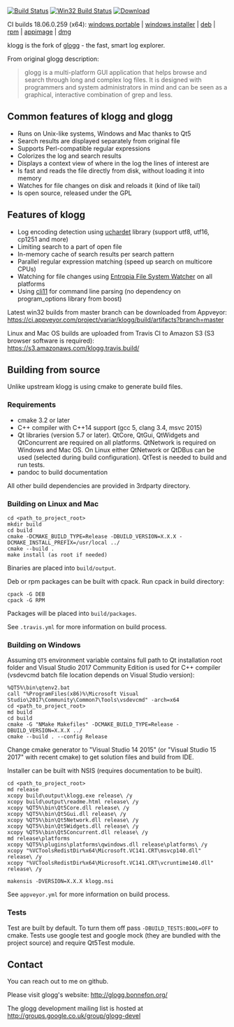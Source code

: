 [![Build Status](https://travis-ci.org/variar/klogg.svg?branch=master)](https://travis-ci.org/variar/klogg)
[![Win32 Build Status](https://ci.appveyor.com/api/projects/status/github/variar/klogg?svg=true)](https://ci.appveyor.com/project/variar/klogg)
[ ![Download](https://api.bintray.com/packages/variar/generic/klogg/images/download.svg) ](https://bintray.com/variar/generic/klogg/_latestVersion)

CI builds 18.06.0.259 (x64):
[windows portable](https://ci.appveyor.com/api/buildjobs/uvh5b4r8cslc8hlh/artifacts/klogg-18.06.0.259-portable.zip) |
[windows installer](https://ci.appveyor.com/api/buildjobs/uvh5b4r8cslc8hlh/artifacts/klogg-18.06.0.259-setup.exe) |
[deb](https://s3.amazonaws.com/klogg.travis.build/variar/klogg/245/245.1/build/packages/klogg-17.12.0-r245-Linux.deb) |
[rpm](https://s3.amazonaws.com/klogg.travis.build/variar/klogg/245/245.1/build/packages/klogg-17.12.0-r245-Linux.rpm) |
[appimage](https://s3.amazonaws.com/klogg.travis.build/variar/klogg/245/245.1/build/packages/klogg-17.12.0.245-x86_64.AppImage) |
[dmg](https://s3.amazonaws.com/klogg.travis.build/variar/klogg/245/245.2/build/packages/klogg-17.12.0-r245-OSX.dmg)

klogg is the fork of [glogg](https://github.com/nickbnf/glogg) - the fast, smart log explorer.

From original glogg description:
> glogg is a multi-platform GUI application that helps browse and search
> through long and complex log files.  It is designed with programmers and
> system administrators in mind and can be seen as a graphical, interactive
> combination of grep and less.



## Common features of klogg and glogg
* Runs on Unix-like systems, Windows and Mac thanks to Qt5
* Search results are displayed separately from original file
* Supports Perl-compatible regular expressions 
* Colorizes the log and search results
* Displays a context view of where in the log the lines of interest are
* Is fast and reads the file directly from disk, without loading it into memory
* Watches for file changes on disk and reloads it (kind of like tail)
* Is open source, released under the GPL

## Features of klogg
* Log encoding detection using [uchardet](https://www.freedesktop.org/wiki/Software/uchardet/) library (support utf8, utf16, cp1251 and more)
* Limiting search to a part of open file
* In-memory cache of search results per search pattern
* Parallel regular expression matching (speed up search on multicore CPUs)
* Watching for file changes using [Entropia File System Watcher](https://bitbucket.org/SpartanJ/efsw) on all platforms
* Using [cli11](https://github.com/CLIUtils/CLI11) for command line parsing (no dependency on program_options library from boost)

Latest win32 builds from master branch can be downloaded from Appveyor:
https://ci.appveyor.com/project/variar/klogg/build/artifacts?branch=master

Linux and Mac OS builds are uploaded from Travis CI to Amazon S3 (S3 browser software is required): https://s3.amazonaws.com/klogg.travis.build/

## Building from source
Unlike upstream klogg is using cmake to generate build files.

### Requirements

* cmake 3.2 or later
* C++ compiler with C++14 support (gcc 5, clang 3.4, msvc 2015)
* Qt libraries (version 5.7 or later). QtCore, QtGui, QtWidgets and QtConcurrent are required on all platforms. QtNetwork is required on Windows and Mac OS. On Linux either QtNetwork or QtDBus can be used (selected during build configuration). QtTest is needed to build and run tests.
* pandoc to build documentation

All other build dependencies are provided in 3rdparty directory. 

### Building on Linux and Mac
```
cd <path_to_project_root>
mkdir build
cd build
cmake -DCMAKE_BUILD_TYPE=Release -DBUILD_VERSION=X.X.X -DCMAKE_INSTALL_PREFIX=/usr/local ../
cmake --build .
make install (as root if needed)
```

Binaries are placed into `build/output`.

Deb or rpm packages can be built with cpack. Run cpack in build directory:
```
cpack -G DEB
cpack -G RPM
```

Packages will be placed into `build/packages`.

See `.travis.yml` for more information on build process.

### Building on Windows
Assuming `QT5` environment variable contains full path to Qt installation root folder and
Visual Studio 2017 Community Edition is used for C++ compiler (vsdevcmd batch file location depends on Visual Studio version):
```
%QT5%\bin\qtenv2.bat
call "%ProgramFiles(x86)%\Microsoft Visual Studio\2017\Community\Common7\Tools\vsdevcmd" -arch=x64
cd <path_to_project_root>
md build
cd build
cmake -G "NMake Makefiles" -DCMAKE_BUILD_TYPE=Release -DBUILD_VERSION=X.X.X ../
cmake --build . --config Release
```

Change cmake generator to "Visual Studio 14 2015" (or "Visual Studio 15 2017" with recent cmake) to get solution files and build from IDE.

Installer can be built with NSIS (requires documentation to be built). 
```
cd <path_to_project_root>
md release
xcopy build\output\klogg.exe release\ /y
xcopy build\output\readme.html release\ /y
xcopy %QT5%\bin\Qt5Core.dll release\ /y
xcopy %QT5%\bin\Qt5Gui.dll release\ /y
xcopy %QT5%\bin\Qt5Network.dll release\ /y
xcopy %QT5%\bin\Qt5Widgets.dll release\ /y
xcopy %QT5%\bin\Qt5Concurrent.dll release\ /y
md release\platforms
xcopy %QT5%\plugins\platforms\qwindows.dll release\platforms\ /y
xcopy "%VCToolsRedistDir%x64\Microsoft.VC141.CRT\msvcp140.dll" release\ /y
xcopy "%VCToolsRedistDir%x64\Microsoft.VC141.CRT\vcruntime140.dll" release\ /y

makensis -DVERSION=X.X.X klogg.nsi
```

See `appveyor.yml` for more information on build process.

### Tests
Test are built by default. To turn them off pass `-DBUILD_TESTS:BOOL=OFF` to cmake.
Tests use google test and google mock (they are bundled with the project source) and require Qt5Test module. 


## Contact
You can reach out to me on github.

Please visit glogg's website: http://glogg.bonnefon.org/

The glogg development mailing list is hosted at http://groups.google.co.uk/group/glogg-devel

